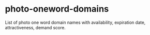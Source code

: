 # photo-oneword-domains
List of photo one word domain names with availability, expiration date, attractiveness, demand score.
